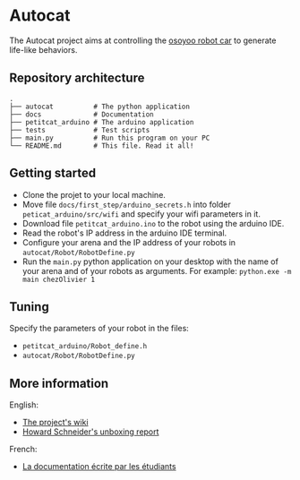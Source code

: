 # Autocat

The Autocat project aims at controlling the 
[osoyoo robot car](https://osoyoo.myshopify.com/collections/robot-car/products/osoyoo-omni-directinal-mecanum-wheels-robot-car-kit-for-arduino-mega2560-metal-chassis-dc-speed-encoder-motor-robotic-diy-stem-remote-controlled-educational-mechanical-diy-coding-for-teens-adult?variant=31634199183471) 
to generate life-like behaviors. 

## Repository architecture

```
.
├── autocat          # The python application
├── docs             # Documentation
├── petitcat_arduino # The arduino application
├── tests            # Test scripts
├── main.py          # Run this program on your PC            
└── README.md        # This file. Read it all!
```

## Getting started

* Clone the projet to your local machine.
* Move file `docs/first_step/arduino_secrets.h` into folder `peticat_arduino/src/wifi` and specify your wifi parameters in it. 
* Download file `petitcat_arduino.ino` to the robot using the arduino IDE.
* Read the robot's IP address in the arduino IDE terminal.
* Configure your arena and the IP address of your robots in `autocat/Robot/RobotDefine.py`
* Run the `main.py` python application on your desktop with the name of your arena and of your robots as arguments. For example: `python.exe -m main chezOlivier 1`

## Tuning

Specify the parameters of your robot in the files: 
* `petitcat_arduino/Robot_define.h` 
* `autocat/Robot/RobotDefine.py`

## More information 

English: 
* [The project's wiki](https://github.com/OlivierGeorgeon/osoyoo/wiki)
* [Howard Schneider's unboxing report](https://github.com/OlivierGeorgeon/osoyoo/blob/master/docs/overview/Part_1_Easy_to_Read_Overview.md)

French:
* [La documentation écrite par les étudiants](https://github.com/UCLy/INIT2/blob/master/docs/first_step/premier_pas.md)